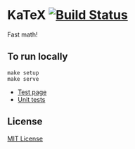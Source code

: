 # KaTeX [![Build Status](https://travis-ci.org/Khan/KaTeX.svg?branch=master)](https://travis-ci.org/Khan/KaTeX)

Fast math!

To run locally
--------------
    make setup
    make serve

* [Test page](http://localhost:7936/)
* [Unit tests](http://localhost:7936/test/test.html)

License
-------
[MIT License](http://opensource.org/licenses/MIT)
